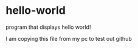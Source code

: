 # hello-world
program that displays hello world!


I am copying this file from my pc to test out github
